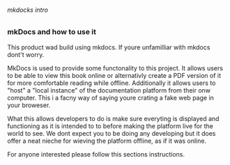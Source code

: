 ###### mkdocks intro
### mkDocs and how to use it
This product wad build using mkdocs. If youre unfamilliar with mkdocs dont't worry. 

MkDocs is used to provide some functonality to this project. It allows users to be able to view this book online or alternativly create a PDF version of it for more comfortable reading while offline. Additionally it allows users to "host" a "local instance" of the documentation platform from their onw computer. This i a facny way of saying youre crating a fake web page in your broweser. 

What this allows developers to do is make sure everyting is displayed and functioning as it is intended to to before making the platform live for the world to see. We dont expect you to be doing any developing but it does offer a neat nieche for wieving the platform offline, as if it was online. 

For anyone interested please follow this sections instructions.